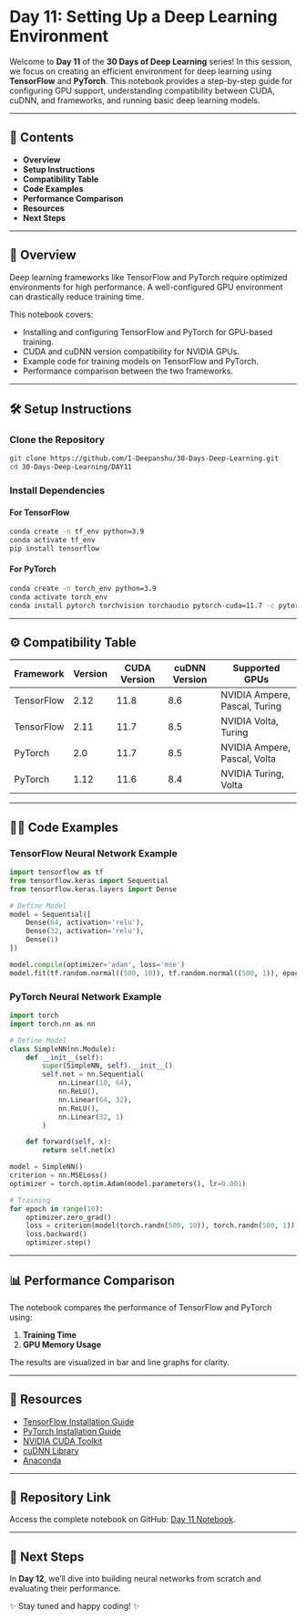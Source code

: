 # Day 11: Setting Up a Deep Learning Environment  

Welcome to **Day 11** of the **30 Days of Deep Learning** series! In this session, we focus on creating an efficient environment for deep learning using **TensorFlow** and **PyTorch**. This notebook provides a step-by-step guide for configuring GPU support, understanding compatibility between CUDA, cuDNN, and frameworks, and running basic deep learning models.  

---

## 📄 Contents  

- **Overview**  
- **Setup Instructions**  
- **Compatibility Table**  
- **Code Examples**  
- **Performance Comparison**  
- **Resources**  
- **Next Steps**  

---

## 🌟 Overview  

Deep learning frameworks like TensorFlow and PyTorch require optimized environments for high performance. A well-configured GPU environment can drastically reduce training time.  

This notebook covers:  
- Installing and configuring TensorFlow and PyTorch for GPU-based training.  
- CUDA and cuDNN version compatibility for NVIDIA GPUs.  
- Example code for training models on TensorFlow and PyTorch.  
- Performance comparison between the two frameworks.  

---

## 🛠️ Setup Instructions  

### Clone the Repository  
```bash  
git clone https://github.com/I-Deepanshu/30-Days-Deep-Learning.git  
cd 30-Days-Deep-Learning/DAY11  
```  

### Install Dependencies  

#### For TensorFlow  
```bash  
conda create -n tf_env python=3.9  
conda activate tf_env  
pip install tensorflow  
```  

#### For PyTorch  
```bash  
conda create -n torch_env python=3.9  
conda activate torch_env  
conda install pytorch torchvision torchaudio pytorch-cuda=11.7 -c pytorch -c nvidia  
```  

---

## ⚙️ Compatibility Table  

| Framework       | Version  | CUDA Version | cuDNN Version | Supported GPUs               |  
|------------------|----------|--------------|---------------|-----------------------------|  
| TensorFlow       | 2.12     | 11.8         | 8.6           | NVIDIA Ampere, Pascal, Turing |  
| TensorFlow       | 2.11     | 11.7         | 8.5           | NVIDIA Volta, Turing        |  
| PyTorch          | 2.0      | 11.7         | 8.5           | NVIDIA Ampere, Pascal, Volta |  
| PyTorch          | 1.12     | 11.6         | 8.4           | NVIDIA Turing, Volta        |  

---

## 🧑‍💻 Code Examples  

### TensorFlow Neural Network Example  
```python  
import tensorflow as tf  
from tensorflow.keras import Sequential  
from tensorflow.keras.layers import Dense  

# Define Model  
model = Sequential([  
    Dense(64, activation='relu'),  
    Dense(32, activation='relu'),  
    Dense(1)  
])  

model.compile(optimizer='adam', loss='mse')  
model.fit(tf.random.normal((500, 10)), tf.random.normal((500, 1)), epochs=10)  
```  

### PyTorch Neural Network Example  
```python  
import torch  
import torch.nn as nn  

# Define Model  
class SimpleNN(nn.Module):  
    def __init__(self):  
        super(SimpleNN, self).__init__()  
        self.net = nn.Sequential(  
            nn.Linear(10, 64),  
            nn.ReLU(),  
            nn.Linear(64, 32),  
            nn.ReLU(),  
            nn.Linear(32, 1)  
        )  

    def forward(self, x):  
        return self.net(x)  

model = SimpleNN()  
criterion = nn.MSELoss()  
optimizer = torch.optim.Adam(model.parameters(), lr=0.001)  

# Training  
for epoch in range(10):  
    optimizer.zero_grad()  
    loss = criterion(model(torch.randn(500, 10)), torch.randn(500, 1))  
    loss.backward()  
    optimizer.step()  
```  

---

## 📊 Performance Comparison  

The notebook compares the performance of TensorFlow and PyTorch using:  
1. **Training Time**  
2. **GPU Memory Usage**  

The results are visualized in bar and line graphs for clarity.  

---

## 🔗 Resources  

- [TensorFlow Installation Guide](https://www.tensorflow.org/install)  
- [PyTorch Installation Guide](https://pytorch.org/get-started/locally/)  
- [NVIDIA CUDA Toolkit](https://developer.nvidia.com/cuda-toolkit)  
- [cuDNN Library](https://developer.nvidia.com/cudnn)  
- [Anaconda](https://www.anaconda.com/)  

---

## 📂 Repository Link  

Access the complete notebook on GitHub: [Day 11 Notebook](https://github.com/I-Deepanshu/30-Days-Deep-Learning/tree/main/DAY11).  

---

## 🚀 Next Steps  

In **Day 12**, we’ll dive into building neural networks from scratch and evaluating their performance.  

✨ Stay tuned and happy coding! ✨  